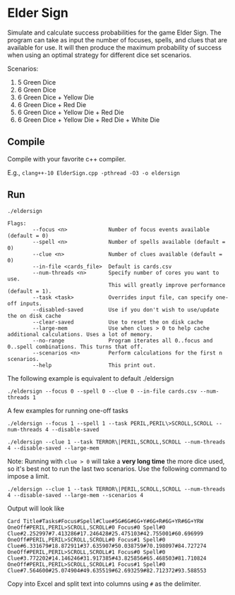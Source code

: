# Elder Sign
Simulate and calculate success probabilities for the game Elder Sign.  The program can take as input the number of focuses, spells, and clues that are available for use. It will then produce the maximum probability of success when using an optimal strategy for different dice set scenarios.

Scenarios:
1. 5 Green Dice
2. 6 Green Dice
3. 6 Green Dice + Yellow Die
4. 6 Green Dice + Red Die
5. 6 Green Dice + Yellow Die + Red Die
6. 6 Green Dice + Yellow Die + Red Die + White Die

## Compile
Compile with your favorite c++ compiler.

E.g., `clang++-10 ElderSign.cpp -pthread -O3 -o eldersign`

## Run

`./eldersign`

```
Flags:
        --focus <n>             Number of focus events available (default = 0)
        --spell <n>             Number of spells available (default = 0)
        --clue <n>              Number of clues available (default = 0)
        --in-file <cards_file>  Default is cards.csv
        --num-threads <n>       Specify number of cores you want to use.
                                This will greatly improve performance (default = 1).
        --task <task>           Overrides input file, can specify one-off inputs.
        --disabled-saved        Use if you don't wish to use/update the on disk cache
        --clear-saved           Use to reset the on disk cache
        --large-mem             Use when clues > 0 to help cache additional calculations. Uses a lot of memory.
        --no-range              Program iterates all 0..focus and 0..spell combinations. This turns that off.
        --scenarios <n>         Perform calculations for the first n scenarios.
        --help                  This print out.
```

The following example is equivalent to default ./eldersign

`./eldersign --focus 0 --spell 0 --clue 0 --in-file cards.csv --num-threads 1`

A few examples for running one-off tasks

`./eldersign --focus 1 --spell 1 --task PERIL,PERIL\>SCROLL,SCROLL --num-threads 4 --disable-saved`

`./eldersign --clue 1 --task TERROR\|PERIL,SCROLL,SCROLL --num-threads 4 --disable-saved --large-mem`

Note: Running with `clue > 0` will take a **very long time** the more dice used, so it's best not to run the last two scenarios.  Use the following command to impose a limit.

```
./eldersign --clue 1 --task TERROR\|PERIL,SCROLL,SCROLL --num-threads 4 --disable-saved --large-mem --scenarios 4
```

Output will look like

```
Card Title#Tasks#Focus#Spell#Clue#5G#6G#6G+Y#6G+R#6G+YR#6G+YRW
OneOff#PERIL,PERIL>SCROLL,SCROLL#0 Focus#0 Spell#0 Clue#2.252997#7.413286#17.246428#25.475103#42.755001#60.696999
OneOff#PERIL,PERIL>SCROLL,SCROLL#0 Focus#1 Spell#0 Clue#6.331679#18.872911#37.635907#50.038759#70.198097#84.727274
OneOff#PERIL,PERIL>SCROLL,SCROLL#1 Focus#0 Spell#0 Clue#3.772202#14.146246#31.917385#43.825856#65.468503#81.710824
OneOff#PERIL,PERIL>SCROLL,SCROLL#1 Focus#1 Spell#0 Clue#7.564600#25.074904#49.635519#62.693259#82.712372#93.588553
```

Copy into Excel and split text into columns using `#` as the delimiter.
